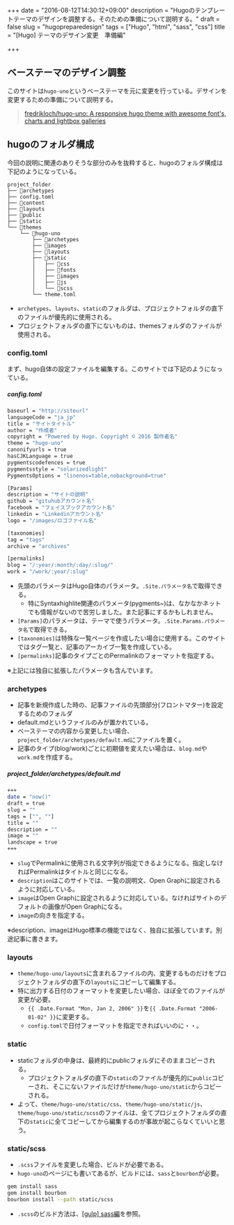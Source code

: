 +++
date = "2016-08-12T14:30:12+09:00"
description = "Hugoのテンプレートテーマのデザインを調整する。そのための準備について説明する。"
draft = false
slug = "hugopreparedesign"
tags = ["Hugo", "html", "sass", "css"]
title = "[Hugo] テーマのデサイン変更　準備編"

+++

## ベーステーマのデザイン調整

このサイトは`hugo-uno`というベーステーマを元に変更を行っている。デサインを変更するための準備について説明する。

> [fredrikloch/hugo-uno: A responsive hugo theme with awesome font's, charts and lightbox galleries](https://github.com/fredrikloch/hugo-uno)

<!--more-->

## hugoのフォルダ構成
 
今回の説明に関連のありそうな部分のみを抜粋すると、hugoのフォルダ構成は下記のようになっている。
 
```
project_folder
├── 📁archetypes
├── config.toml
├── 📁content
├── 📁layouts
├── 📁public
├── 📁static
└── 📁themes
    └── 📁hugo-uno
        ├── 📁archetypes
        ├── 📁images
        ├── 📁layouts
        ├── 📁static
        │   ├── 📁css
        │   ├── 📁fonts
        │   ├── 📁images
        │   ├── 📁js
        │   └── 📁scss
        └── theme.toml
```

- `archetypes`、`layouts`、`static`のフォルダは、プロジェクトフォルダの直下のファイルが優先的に使用される。
- プロジェクトフォルダの直下にないものは、themesフォルダのファイルが使用される。

### config.toml

まず、hugo自体の設定ファイルを編集する。このサイトでは下記のようになっている。

##### config.toml
```bash
baseurl = "http://siteurl"
languageCode = "ja_jp"
title = "サイトタイトル"
author = "作成者"
copyright = "Powered by Hugo. Copyright © 2016 製作者名"
theme = "hugo-uno"
canonifyurls = true
hasCJKLanguage = true
pygmentscodefences = true
pygmentsstyle = "solarizedlight"
PygmentsOptions = "linenos=table,nobackground=true"

[Params]
description = "サイトの説明"
github = "gituhubアカウント名"
facebook = "フェイスブックアカウント名"
linkedin = "Linkedinアカウント名"
logo = "/images/ロゴファイル名"

[taxonomies]
tag = "tags"
archive = "archives"

[permalinks]
blog = "/:year/:month/:day/:slug/"
work = "/work/:year/:slug"
```

- 先頭のパラメータはHugo自体のパラメータ。`.Site.パラメータ名`で取得できる。
  - 特にSyntaxhighlite関連のパラメータ(pygments~)は、なかなかネットでも情報がないので苦労しました。また記事にするかもしれません。
- `[Params]`のパラメータは、テーマで使うパラメータ。`.Site.Params.パラメータ名`で取得できる。
- `[taxonomies]`は特殊な一覧ページを作成したい場合に使用する。このサイトではタグ一覧と、記事のアーカイブ一覧を作成している。
- `[permalinks]`記事のタイプごとのPermalinkのフォーマットを指定する。

※上記には独自に拡張したパラメータも含んでいます。

### archetypes

- 記事を新規作成した時の、記事ファイルの先頭部分(フロントマター)を設定するためのフォルダ
- default.mdというファイルのみが置かれている。
- ベーステーマの内容から変更したい場合、`project_folder/archetypes/default.md`にファイルを置く。
- 記事のタイプ(blog/work)ごとに初期値を変えたい場合は、`blog.md`や`work.md`を作成する。

##### project_folder/archetypes/default.md
```bash
+++
date = "now()"
draft = true
slug = ""
tags = ["", ""]
title = ""
description = ""
image = ""
landscape = true
+++
```

- `slug`でPermalinkに使用される文字列が指定できるようになる。指定しなければPermalinkはタイトルと同じになる。
- `description`はこのサイトでは、一覧の説明文、Open Graphに設定されるように対応している。
- `image`はOpen Graphに設定されるように対応している。なければサイトのデフォルトの画像がOpen Graphになる。
- `image`の向きを指定する。

※description、imageはHugo標準の機能ではなく、独自に拡張しています。別途記事に書きます。


### layouts

- `theme/hugo-uno/layouts`に含まれるファイルの内、変更するものだけをプロジェクトフォルダの直下の`layouts`にコピーして編集する。
- 特に出力する日付のフォーマットを変更したい場合、ほぼ全てのファイルが変更が必要。
  - `{{ .Date.Format "Mon, Jan 2, 2006" }}`を`{{ .Date.Format "2006-01-02" }}`に変更する。
  - `config.toml`で日付フォーマットを指定できればいいのに・・。

### static

- staticフォルダの中身は、最終的にpublicフォルダにそのままコピーされる。
  - プロジェクトフォルダの直下の`static`のファイルが優先的に`public`コピーされ、そこにないファイルだけが`theme/hugo-uno/static`からコピーされる。
- よって、`theme/hugo-uno/static/css`、`theme/hugo-uno/static/js`、`theme/hugo-uno/static/scss`のファイルは、全てプロジェクトフォルダの直下の`static`に全てコピーしてから編集するのが事故が起こらなくていいと思う。


### static/scss

- `.scss`ファイルを変更した場合、ビルドが必要である。
- `hugo-uno`のページにも書いてあるが、ビルドには、`sass`と`bourbon`が必要。

```bash
gem install sass
gem install bourbon
bourbon install --path static/scss
```

- `.scss`のビルド方法は、[[gulp] sass編](https://code-house.jp/2016/08/06/gulpsass/)を参照。